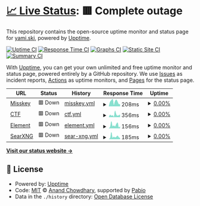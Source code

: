 # [📈 Live Status](https://uptime.yami.ski): <!--live status--> **🟥 Complete outage**

This repository contains the open-source uptime monitor and status page for [yami.ski](https://hub.yami.ski/), powered by [Upptime](https://github.com/upptime/upptime).

[![Uptime CI](https://github.com/yamisskey/uptime.yami.ski/workflows/Uptime%20CI/badge.svg)](https://github.com/yamisskey/uptime.yami.ski/actions?query=workflow%3A%22Uptime+CI%22)
[![Response Time CI](https://github.com/yamisskey/uptime.yami.ski/workflows/Response%20Time%20CI/badge.svg)](https://github.com/yamisskey/uptime.yami.ski/actions?query=workflow%3A%22Response+Time+CI%22)
[![Graphs CI](https://github.com/yamisskey/uptime.yami.ski/workflows/Graphs%20CI/badge.svg)](https://github.com/yamisskey/uptime.yami.ski/actions?query=workflow%3A%22Graphs+CI%22)
[![Static Site CI](https://github.com/yamisskey/uptime.yami.ski/workflows/Static%20Site%20CI/badge.svg)](https://github.com/yamisskey/uptime.yami.ski/actions?query=workflow%3A%22Static+Site+CI%22)
[![Summary CI](https://github.com/yamisskey/uptime.yami.ski/workflows/Summary%20CI/badge.svg)](https://github.com/yamisskey/uptime.yami.ski/actions?query=workflow%3A%22Summary+CI%22)

With [Upptime](https://upptime.js.org), you can get your own unlimited and free uptime monitor and status page, powered entirely by a GitHub repository. We use [Issues](https://github.com/yamisskey/uptime.yami.ski/issues) as incident reports, [Actions](https://github.com/yamisskey/uptime.yami.ski/actions) as uptime monitors, and [Pages](https://uptime.yami.ski) for the status page.

<!--start: status pages-->
<!-- This summary is generated by Upptime (https://github.com/upptime/upptime) -->
<!-- Do not edit this manually, your changes will be overwritten -->
<!-- prettier-ignore -->
| URL | Status | History | Response Time | Uptime |
| --- | ------ | ------- | ------------- | ------ |
| <img alt="" src="https://icons.duckduckgo.com/ip3/yami.ski.ico" height="13"> [Misskey](https://yami.ski) | 🟥 Down | [misskey.yml](https://github.com/yamisskey/uptime.yami.ski/commits/HEAD/history/misskey.yml) | <details><summary><img alt="Response time graph" src="./graphs/misskey/response-time-week.png" height="20"> 208ms</summary><br><a href="https://uptime.yami.ski/history/misskey"><img alt="Response time 239" src="https://img.shields.io/endpoint?url=https%3A%2F%2Fraw.githubusercontent.com%2Fyamisskey%2Fuptime.yami.ski%2FHEAD%2Fapi%2Fmisskey%2Fresponse-time.json"></a><br><a href="https://uptime.yami.ski/history/misskey"><img alt="24-hour response time 155" src="https://img.shields.io/endpoint?url=https%3A%2F%2Fraw.githubusercontent.com%2Fyamisskey%2Fuptime.yami.ski%2FHEAD%2Fapi%2Fmisskey%2Fresponse-time-day.json"></a><br><a href="https://uptime.yami.ski/history/misskey"><img alt="7-day response time 208" src="https://img.shields.io/endpoint?url=https%3A%2F%2Fraw.githubusercontent.com%2Fyamisskey%2Fuptime.yami.ski%2FHEAD%2Fapi%2Fmisskey%2Fresponse-time-week.json"></a><br><a href="https://uptime.yami.ski/history/misskey"><img alt="30-day response time 241" src="https://img.shields.io/endpoint?url=https%3A%2F%2Fraw.githubusercontent.com%2Fyamisskey%2Fuptime.yami.ski%2FHEAD%2Fapi%2Fmisskey%2Fresponse-time-month.json"></a><br><a href="https://uptime.yami.ski/history/misskey"><img alt="1-year response time 239" src="https://img.shields.io/endpoint?url=https%3A%2F%2Fraw.githubusercontent.com%2Fyamisskey%2Fuptime.yami.ski%2FHEAD%2Fapi%2Fmisskey%2Fresponse-time-year.json"></a></details> | <details><summary><a href="https://uptime.yami.ski/history/misskey">0.00%</a></summary><a href="https://uptime.yami.ski/history/misskey"><img alt="All-time uptime 0.00%" src="https://img.shields.io/endpoint?url=https%3A%2F%2Fraw.githubusercontent.com%2Fyamisskey%2Fuptime.yami.ski%2FHEAD%2Fapi%2Fmisskey%2Fuptime.json"></a><br><a href="https://uptime.yami.ski/history/misskey"><img alt="24-hour uptime 0.00%" src="https://img.shields.io/endpoint?url=https%3A%2F%2Fraw.githubusercontent.com%2Fyamisskey%2Fuptime.yami.ski%2FHEAD%2Fapi%2Fmisskey%2Fuptime-day.json"></a><br><a href="https://uptime.yami.ski/history/misskey"><img alt="7-day uptime 0.00%" src="https://img.shields.io/endpoint?url=https%3A%2F%2Fraw.githubusercontent.com%2Fyamisskey%2Fuptime.yami.ski%2FHEAD%2Fapi%2Fmisskey%2Fuptime-week.json"></a><br><a href="https://uptime.yami.ski/history/misskey"><img alt="30-day uptime 1.38%" src="https://img.shields.io/endpoint?url=https%3A%2F%2Fraw.githubusercontent.com%2Fyamisskey%2Fuptime.yami.ski%2FHEAD%2Fapi%2Fmisskey%2Fuptime-month.json"></a><br><a href="https://uptime.yami.ski/history/misskey"><img alt="1-year uptime 0.00%" src="https://img.shields.io/endpoint?url=https%3A%2F%2Fraw.githubusercontent.com%2Fyamisskey%2Fuptime.yami.ski%2FHEAD%2Fapi%2Fmisskey%2Fuptime-year.json"></a></details>
| <img alt="" src="https://icons.duckduckgo.com/ip3/ctf.yami.ski.ico" height="13"> [CTF](https://ctf.yami.ski) | 🟥 Down | [ctf.yml](https://github.com/yamisskey/uptime.yami.ski/commits/HEAD/history/ctf.yml) | <details><summary><img alt="Response time graph" src="./graphs/ctf/response-time-week.png" height="20"> 356ms</summary><br><a href="https://uptime.yami.ski/history/ctf"><img alt="Response time 254" src="https://img.shields.io/endpoint?url=https%3A%2F%2Fraw.githubusercontent.com%2Fyamisskey%2Fuptime.yami.ski%2FHEAD%2Fapi%2Fctf%2Fresponse-time.json"></a><br><a href="https://uptime.yami.ski/history/ctf"><img alt="24-hour response time 300" src="https://img.shields.io/endpoint?url=https%3A%2F%2Fraw.githubusercontent.com%2Fyamisskey%2Fuptime.yami.ski%2FHEAD%2Fapi%2Fctf%2Fresponse-time-day.json"></a><br><a href="https://uptime.yami.ski/history/ctf"><img alt="7-day response time 356" src="https://img.shields.io/endpoint?url=https%3A%2F%2Fraw.githubusercontent.com%2Fyamisskey%2Fuptime.yami.ski%2FHEAD%2Fapi%2Fctf%2Fresponse-time-week.json"></a><br><a href="https://uptime.yami.ski/history/ctf"><img alt="30-day response time 260" src="https://img.shields.io/endpoint?url=https%3A%2F%2Fraw.githubusercontent.com%2Fyamisskey%2Fuptime.yami.ski%2FHEAD%2Fapi%2Fctf%2Fresponse-time-month.json"></a><br><a href="https://uptime.yami.ski/history/ctf"><img alt="1-year response time 254" src="https://img.shields.io/endpoint?url=https%3A%2F%2Fraw.githubusercontent.com%2Fyamisskey%2Fuptime.yami.ski%2FHEAD%2Fapi%2Fctf%2Fresponse-time-year.json"></a></details> | <details><summary><a href="https://uptime.yami.ski/history/ctf">0.00%</a></summary><a href="https://uptime.yami.ski/history/ctf"><img alt="All-time uptime 0.00%" src="https://img.shields.io/endpoint?url=https%3A%2F%2Fraw.githubusercontent.com%2Fyamisskey%2Fuptime.yami.ski%2FHEAD%2Fapi%2Fctf%2Fuptime.json"></a><br><a href="https://uptime.yami.ski/history/ctf"><img alt="24-hour uptime 0.00%" src="https://img.shields.io/endpoint?url=https%3A%2F%2Fraw.githubusercontent.com%2Fyamisskey%2Fuptime.yami.ski%2FHEAD%2Fapi%2Fctf%2Fuptime-day.json"></a><br><a href="https://uptime.yami.ski/history/ctf"><img alt="7-day uptime 0.00%" src="https://img.shields.io/endpoint?url=https%3A%2F%2Fraw.githubusercontent.com%2Fyamisskey%2Fuptime.yami.ski%2FHEAD%2Fapi%2Fctf%2Fuptime-week.json"></a><br><a href="https://uptime.yami.ski/history/ctf"><img alt="30-day uptime 1.38%" src="https://img.shields.io/endpoint?url=https%3A%2F%2Fraw.githubusercontent.com%2Fyamisskey%2Fuptime.yami.ski%2FHEAD%2Fapi%2Fctf%2Fuptime-month.json"></a><br><a href="https://uptime.yami.ski/history/ctf"><img alt="1-year uptime 0.00%" src="https://img.shields.io/endpoint?url=https%3A%2F%2Fraw.githubusercontent.com%2Fyamisskey%2Fuptime.yami.ski%2FHEAD%2Fapi%2Fctf%2Fuptime-year.json"></a></details>
| <img alt="" src="https://icons.duckduckgo.com/ip3/element.yami.ski.ico" height="13"> [Element](https://element.yami.ski) | 🟥 Down | [element.yml](https://github.com/yamisskey/uptime.yami.ski/commits/HEAD/history/element.yml) | <details><summary><img alt="Response time graph" src="./graphs/element/response-time-week.png" height="20"> 156ms</summary><br><a href="https://uptime.yami.ski/history/element"><img alt="Response time 199" src="https://img.shields.io/endpoint?url=https%3A%2F%2Fraw.githubusercontent.com%2Fyamisskey%2Fuptime.yami.ski%2FHEAD%2Fapi%2Felement%2Fresponse-time.json"></a><br><a href="https://uptime.yami.ski/history/element"><img alt="24-hour response time 130" src="https://img.shields.io/endpoint?url=https%3A%2F%2Fraw.githubusercontent.com%2Fyamisskey%2Fuptime.yami.ski%2FHEAD%2Fapi%2Felement%2Fresponse-time-day.json"></a><br><a href="https://uptime.yami.ski/history/element"><img alt="7-day response time 156" src="https://img.shields.io/endpoint?url=https%3A%2F%2Fraw.githubusercontent.com%2Fyamisskey%2Fuptime.yami.ski%2FHEAD%2Fapi%2Felement%2Fresponse-time-week.json"></a><br><a href="https://uptime.yami.ski/history/element"><img alt="30-day response time 203" src="https://img.shields.io/endpoint?url=https%3A%2F%2Fraw.githubusercontent.com%2Fyamisskey%2Fuptime.yami.ski%2FHEAD%2Fapi%2Felement%2Fresponse-time-month.json"></a><br><a href="https://uptime.yami.ski/history/element"><img alt="1-year response time 199" src="https://img.shields.io/endpoint?url=https%3A%2F%2Fraw.githubusercontent.com%2Fyamisskey%2Fuptime.yami.ski%2FHEAD%2Fapi%2Felement%2Fresponse-time-year.json"></a></details> | <details><summary><a href="https://uptime.yami.ski/history/element">0.00%</a></summary><a href="https://uptime.yami.ski/history/element"><img alt="All-time uptime 0.00%" src="https://img.shields.io/endpoint?url=https%3A%2F%2Fraw.githubusercontent.com%2Fyamisskey%2Fuptime.yami.ski%2FHEAD%2Fapi%2Felement%2Fuptime.json"></a><br><a href="https://uptime.yami.ski/history/element"><img alt="24-hour uptime 0.00%" src="https://img.shields.io/endpoint?url=https%3A%2F%2Fraw.githubusercontent.com%2Fyamisskey%2Fuptime.yami.ski%2FHEAD%2Fapi%2Felement%2Fuptime-day.json"></a><br><a href="https://uptime.yami.ski/history/element"><img alt="7-day uptime 0.00%" src="https://img.shields.io/endpoint?url=https%3A%2F%2Fraw.githubusercontent.com%2Fyamisskey%2Fuptime.yami.ski%2FHEAD%2Fapi%2Felement%2Fuptime-week.json"></a><br><a href="https://uptime.yami.ski/history/element"><img alt="30-day uptime 1.38%" src="https://img.shields.io/endpoint?url=https%3A%2F%2Fraw.githubusercontent.com%2Fyamisskey%2Fuptime.yami.ski%2FHEAD%2Fapi%2Felement%2Fuptime-month.json"></a><br><a href="https://uptime.yami.ski/history/element"><img alt="1-year uptime 0.00%" src="https://img.shields.io/endpoint?url=https%3A%2F%2Fraw.githubusercontent.com%2Fyamisskey%2Fuptime.yami.ski%2FHEAD%2Fapi%2Felement%2Fuptime-year.json"></a></details>
| <img alt="" src="https://icons.duckduckgo.com/ip3/search.yami.ski.ico" height="13"> [SearXNG](https://search.yami.ski) | 🟥 Down | [sear-xng.yml](https://github.com/yamisskey/uptime.yami.ski/commits/HEAD/history/sear-xng.yml) | <details><summary><img alt="Response time graph" src="./graphs/sear-xng/response-time-week.png" height="20"> 185ms</summary><br><a href="https://uptime.yami.ski/history/sear-xng"><img alt="Response time 211" src="https://img.shields.io/endpoint?url=https%3A%2F%2Fraw.githubusercontent.com%2Fyamisskey%2Fuptime.yami.ski%2FHEAD%2Fapi%2Fsear-xng%2Fresponse-time.json"></a><br><a href="https://uptime.yami.ski/history/sear-xng"><img alt="24-hour response time 200" src="https://img.shields.io/endpoint?url=https%3A%2F%2Fraw.githubusercontent.com%2Fyamisskey%2Fuptime.yami.ski%2FHEAD%2Fapi%2Fsear-xng%2Fresponse-time-day.json"></a><br><a href="https://uptime.yami.ski/history/sear-xng"><img alt="7-day response time 185" src="https://img.shields.io/endpoint?url=https%3A%2F%2Fraw.githubusercontent.com%2Fyamisskey%2Fuptime.yami.ski%2FHEAD%2Fapi%2Fsear-xng%2Fresponse-time-week.json"></a><br><a href="https://uptime.yami.ski/history/sear-xng"><img alt="30-day response time 208" src="https://img.shields.io/endpoint?url=https%3A%2F%2Fraw.githubusercontent.com%2Fyamisskey%2Fuptime.yami.ski%2FHEAD%2Fapi%2Fsear-xng%2Fresponse-time-month.json"></a><br><a href="https://uptime.yami.ski/history/sear-xng"><img alt="1-year response time 211" src="https://img.shields.io/endpoint?url=https%3A%2F%2Fraw.githubusercontent.com%2Fyamisskey%2Fuptime.yami.ski%2FHEAD%2Fapi%2Fsear-xng%2Fresponse-time-year.json"></a></details> | <details><summary><a href="https://uptime.yami.ski/history/sear-xng">0.00%</a></summary><a href="https://uptime.yami.ski/history/sear-xng"><img alt="All-time uptime 0.00%" src="https://img.shields.io/endpoint?url=https%3A%2F%2Fraw.githubusercontent.com%2Fyamisskey%2Fuptime.yami.ski%2FHEAD%2Fapi%2Fsear-xng%2Fuptime.json"></a><br><a href="https://uptime.yami.ski/history/sear-xng"><img alt="24-hour uptime 0.00%" src="https://img.shields.io/endpoint?url=https%3A%2F%2Fraw.githubusercontent.com%2Fyamisskey%2Fuptime.yami.ski%2FHEAD%2Fapi%2Fsear-xng%2Fuptime-day.json"></a><br><a href="https://uptime.yami.ski/history/sear-xng"><img alt="7-day uptime 0.00%" src="https://img.shields.io/endpoint?url=https%3A%2F%2Fraw.githubusercontent.com%2Fyamisskey%2Fuptime.yami.ski%2FHEAD%2Fapi%2Fsear-xng%2Fuptime-week.json"></a><br><a href="https://uptime.yami.ski/history/sear-xng"><img alt="30-day uptime 1.38%" src="https://img.shields.io/endpoint?url=https%3A%2F%2Fraw.githubusercontent.com%2Fyamisskey%2Fuptime.yami.ski%2FHEAD%2Fapi%2Fsear-xng%2Fuptime-month.json"></a><br><a href="https://uptime.yami.ski/history/sear-xng"><img alt="1-year uptime 0.00%" src="https://img.shields.io/endpoint?url=https%3A%2F%2Fraw.githubusercontent.com%2Fyamisskey%2Fuptime.yami.ski%2FHEAD%2Fapi%2Fsear-xng%2Fuptime-year.json"></a></details>

<!--end: status pages-->

[**Visit our status website →**](https://uptime.yami.ski)

## 📄 License

- Powered by: [Upptime](https://github.com/upptime/upptime)
- Code: [MIT](./LICENSE) © [Anand Chowdhary](https://anandchowdhary.com), supported by [Pabio](https://pabio.com)
- Data in the `./history` directory: [Open Database License](https://opendatacommons.org/licenses/odbl/1-0/)
